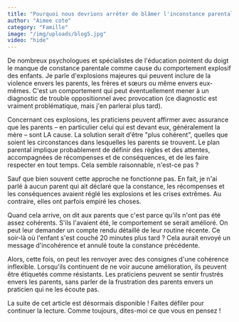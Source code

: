 ```yaml
---
title: "Pourquoi nous devrions arrêter de blâmer l'inconstance parentale pour ces crises spectaculaires"
author: "Aimee cote"
category: "Famille"
image: "/img/uploads/blog5.jpg"
video: "hide"
---
```

<p>De nombreux psychologues et spécialistes de l'éducation pointent du doigt le manque de constance parentale comme cause du comportement explosif des enfants. Je parle d'explosions majeures qui peuvent inclure de la violence envers les parents, les frères et sœurs ou même envers eux-mêmes. C'est un comportement qui peut éventuellement mener à un diagnostic de trouble oppositionnel avec provocation (ce diagnostic est vraiment problématique, mais j'en parlerai plus tard).&nbsp;</p><p>Concernant ces explosions, les praticiens peuvent affirmer avec assurance que les parents – en particulier celui qui est devant eux, généralement la mère – sont LA cause. La solution serait d'être "plus cohérent", quelles que soient les circonstances dans lesquelles les parents se trouvent. Le plan parental implique probablement de définir des règles et des attentes, accompagnées de récompenses et de conséquences, et de les faire respecter en tout temps. Cela semble raisonnable, n'est-ce pas&nbsp;?</p><p>Sauf que bien souvent cette approche ne fonctionne pas. En fait, je n'ai parlé à aucun parent qui ait déclaré que la constance, les récompenses et les conséquences avaient réglé les explosions et les crises extrêmes. Au contraire, elles ont parfois empiré les choses.&nbsp;</p><p>Quand cela arrive, on dit aux parents que c'est parce qu'ils n'ont pas été assez cohérents. S'ils l'avaient été, le comportement se serait amélioré. On peut leur demander un compte rendu détaillé de leur routine récente. Ce soir-là où l'enfant s'est couché 20 minutes plus tard&nbsp;? Cela aurait envoyé un message d'incohérence et annulé toute la constance précédente.&nbsp;</p><p>Alors, cette fois, on peut les renvoyer avec des consignes d'une cohérence inflexible. Lorsqu'ils continuent de ne voir aucune amélioration, ils peuvent être étiquetés comme résistants. Les praticiens peuvent se sentir frustrés envers les parents, sans parler de la frustration des parents envers un praticien qui ne les écoute pas.&nbsp;</p><p>La suite de cet article est désormais disponible&nbsp;! Faites défiler pour continuer la lecture. Comme toujours, dites-moi ce que vous en pensez&nbsp;!</p>
